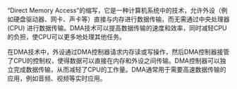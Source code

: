 “Direct Memory Access”的缩写，它是一种计算机系统中的技术，允许外设（例如硬盘驱动器、网卡、声卡等）直接与内存进行数据传输，而无需通过中央处理器 (CPU) 进行数据传输。DMA技术可以提高数据传输的速度和效率，同时减轻CPU的负担，使CPU可以更多地处理其他任务。

在DMA技术中，外设通过DMA控制器请求内存读或写操作，然后DMA控制器接管了CPU的控制权，使得数据可以直接在内存和外设之间传输。DMA控制器可以独立完成数据传输，从而减轻了CPU的工作量。DMA通常用于需要高速数据传输的应用，例如音频、视频等实时应用。
